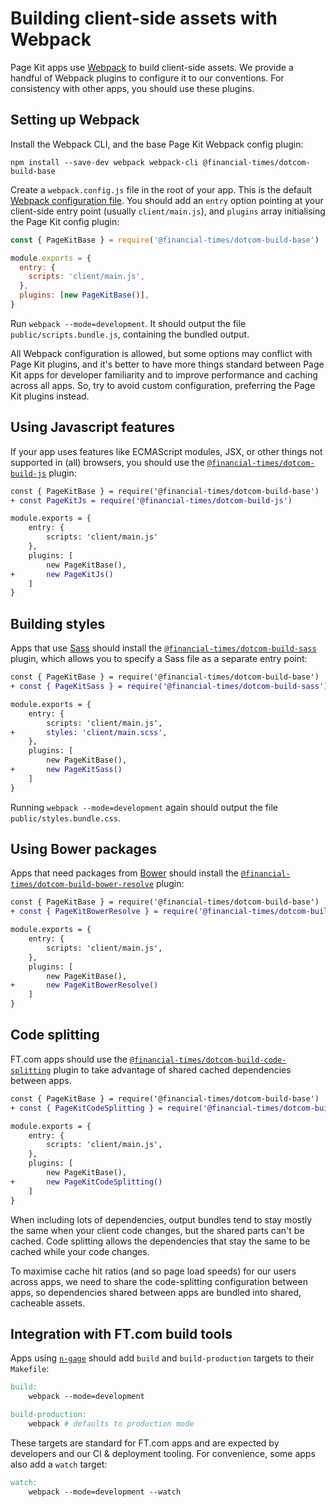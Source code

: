 # Building client-side assets with Webpack

Page Kit apps use [Webpack] to build client-side assets. We provide a handful of Webpack plugins to configure it to our conventions. For consistency with other apps, you should use these plugins.

[webpack]: https://webpack.js.org/

## Setting up Webpack

Install the Webpack CLI, and the base Page Kit Webpack config plugin:

```
npm install --save-dev webpack webpack-cli @financial-times/dotcom-build-base
```

Create a `webpack.config.js` file in the root of your app. This is the default [Webpack configuration file]. You should add an `entry` option pointing at your client-side entry point (usually `client/main.js`), and `plugins` array initialising the Page Kit config plugin:

```js
const { PageKitBase } = require('@financial-times/dotcom-build-base')

module.exports = {
  entry: {
    scripts: 'client/main.js',
  },
  plugins: [new PageKitBase()],
}
```

Run `webpack --mode=development`. It should output the file `public/scripts.bundle.js`, containing the bundled output.

All Webpack configuration is allowed, but some options may conflict with Page Kit plugins, and it's better to have more things standard between Page Kit apps for developer familiarity and to improve performance and caching across all apps. So, try to avoid custom configuration, preferring the Page Kit plugins instead.

[webpack configuration file]: https://webpack.js.org/configuration/

## Using Javascript features

If your app uses features like ECMAScript modules, JSX, or other things not supported in (all) browsers, you should use the [`@financial-times/dotcom-build-js`](../../packages/dotcom-build-js/README.md) plugin:

```diff
const { PageKitBase } = require('@financial-times/dotcom-build-base')
+ const PageKitJs = require('@financial-times/dotcom-build-js')

module.exports = {
	entry: {
		scripts: 'client/main.js'
	},
	plugins: [
		new PageKitBase(),
+		new PageKitJs()
	]
}
```

## Building styles

Apps that use [Sass] should install the [`@financial-times/dotcom-build-sass`](../../packages/dotcom-build-sass/README.md) plugin, which allows you to specify a Sass file as a separate entry point:

```diff
const { PageKitBase } = require('@financial-times/dotcom-build-base')
+ const { PageKitSass } = require('@financial-times/dotcom-build-sass')

module.exports = {
	entry: {
		scripts: 'client/main.js',
+		styles: 'client/main.scss',
	},
	plugins: [
		new PageKitBase(),
+		new PageKitSass()
	]
}
```

Running `webpack --mode=development` again should output the file `public/styles.bundle.css`.

[sass]: https://sass-lang.com/

## Using Bower packages

Apps that need packages from [Bower] should install the [`@financial-times/dotcom-build-bower-resolve`](../../packages/dotcom-build-bower-resolve/README.md) plugin:

```diff
const { PageKitBase } = require('@financial-times/dotcom-build-base')
+ const { PageKitBowerResolve } = require('@financial-times/dotcom-build-bower-resolve')

module.exports = {
	entry: {
		scripts: 'client/main.js',
	},
	plugins: [
		new PageKitBase(),
+		new PageKitBowerResolve()
	]
}
```

[bower]: https://bower.io/

## Code splitting

FT.com apps should use the [`@financial-times/dotcom-build-code-splitting`](../../packages/dotcom-build-code-splitting/README.md) plugin to take advantage of shared cached dependencies between apps.

```diff
const { PageKitBase } = require('@financial-times/dotcom-build-base')
+ const { PageKitCodeSplitting } = require('@financial-times/dotcom-build-code-splitting')

module.exports = {
	entry: {
		scripts: 'client/main.js',
	},
	plugins: [
		new PageKitBase(),
+		new PageKitCodeSplitting()
	]
}
```

When including lots of dependencies, output bundles tend to stay mostly the same when your client code changes, but the shared parts can't be cached. Code splitting allows the dependencies that stay the same to be cached while your code changes.

To maximise cache hit ratios (and so page load speeds) for our users across apps, we need to share the code-splitting configuration between apps, so dependencies shared between apps are bundled into shared, cacheable assets.

## Integration with FT.com build tools

Apps using [`n-gage`](https://github.com/financial-times/n-gage) should add `build` and `build-production` targets to their `Makefile`:

```makefile
build:
	webpack --mode=development

build-production:
	webpack # defaults to production mode
```

These targets are standard for FT.com apps and are expected by developers and our CI & deployment tooling. For convenience, some apps also add a `watch` target:

```makefile
watch:
	webpack --mode=development --watch
```
